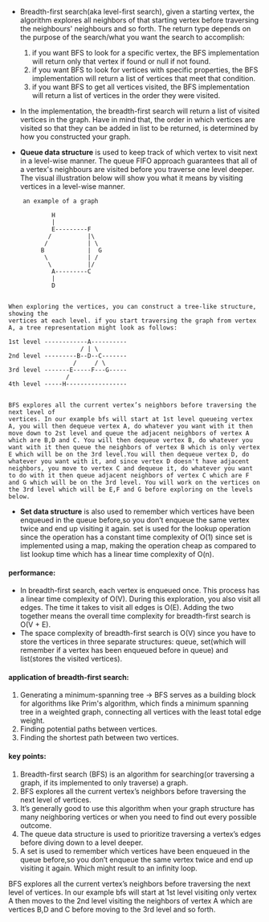 - Breadth-first search(aka level-first search), given a starting vertex, the algorithm explores all neighbors of that starting vertex before traversing the neighbours' neighbours and so forth. The return type depends on the purpose of the search/what you want the search to accomplish:
   1. if you want BFS to look for a specific vertex, the BFS implementation will return only that vertex if found or null if not found.
   2. if you want BFS to look for vertices with specific properties, the BFS implementation will return a list of vertices that meet that condition.
   3. if you want BFS to get all vertices visited, the BFS implementation will return a list of vertices in the order they were visited.
- In the implementation, the breadth-first search will return a list of visited vertices in the graph. Have in mind that, the order in which vertices are visited so that they can be added in list to be returned, is determined by how you constructed your graph.

- **Queue data structure** is used to keep track of which vertex to visit next in a level-wise manner. The queue FIFO approach guarantees that all of a vertex's neighbours are visited before you traverse one level deeper. The visual illustration below will show you what it means by visiting vertices in a level-wise manner.
```
    an example of a graph

            H
            |
            E---------F
           /          |\
          /           | \
         B            |  G
          \           | /
           \          |/
            A---------C
            |
            D


When exploring the vertices, you can construct a tree-like structure, showing the
vertices at each level. if you start traversing the graph from vertex A, a tree representation might look as follows:

1st level ------------A----------
                    / | \ 
2nd level ---------B--D--C-------
                  /     / \
3rd level -------E-----F---G-----
                /   
4th level -----H-----------------
   

BFS explores all the current vertex’s neighbors before traversing the next level of
vertices. In our example bfs will start at 1st level queueing vertex A, you will then dequeue vertex A, do whatever you want with it then move down to 2st level and queue the adjacent neighbors of vertex A which are B,D and C. You will then dequeue vertex B, do whatever you want with it then queue the neighbors of vertex B which is only vertex E which will be on the 3rd level.You will then dequeue vertex D, do whatever you want with it, and since vertex D doesn't have adjacent neighbors, you move to vertex C and dequeue it, do whatever you want to do with it then queue adjacent neighbors of vertex C which are F and G which will be on the 3rd level. You will work on the vertices on the 3rd level which will be E,F and G before exploring on the levels below.

```
- **Set data structure** is also used to remember which vertices have been enqueued in the queue before,so you don’t enqueue the same vertex twice and end up visiting it again. set is used for the lookup operation since the operation has a constant time complexity of O(1) since set is implemented using a map, making the operation cheap as compared to list lookup time which has a linear time complexity of O(n).

#### performance:
- In breadth-first search, each vertex is enqueued once. This process has a linear time complexity of O(V). During this exploration, you also visit all edges. The time it takes to visit all edges is O(E). Adding the two together means the overall time complexity for breadth-first search is O(V + E).
- The space complexity of breadth-first search is O(V) since you have to store the vertices in three separate structures: queue, set(which will remember if a vertex has been enqueued before in queue) and list(stores the visited vertices).

#### application of breadth-first search:
1. Generating a minimum-spanning tree -> BFS serves as a building block for algorithms like Prim's algorithm, which finds a minimum spanning tree in a weighted graph, connecting all vertices with the least total edge weight.
2. Finding potential paths between vertices.
3. Finding the shortest path between two vertices.

#### key points:
1. Breadth-first search (BFS) is an algorithm for searching(or traversing a graph, if its implemented to only traverse) a graph. 
2. BFS explores all the current vertex’s neighbors before traversing the next level of
vertices.
3. It’s generally good to use this algorithm when your graph structure has many
neighboring vertices or when you need to find out every possible outcome.
4. The queue data structure is used to prioritize traversing a vertex’s edges before
diving down to a level deeper.
5. A set is used to remember which vertices have been enqueued in the queue before,so you don’t enqueue the same vertex twice and end up visiting it again. Which might result to an infinity loop.


BFS explores all the current vertex’s neighbors before traversing the next level of
vertices. In our example bfs will start at 1st level visiting only vertex A then moves to the 2nd level visiting the neighbors of vertex A which are vertices B,D and C before moving to the 3rd level and so forth.